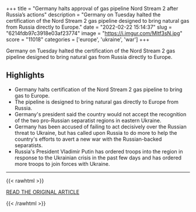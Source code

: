 +++
title = "Germany halts approval of gas pipeline Nord Stream 2 after Russia’s actions"
description = "Germany on Tuesday halted the certification of the Nord Stream 2 gas pipeline designed to bring natural gas from Russia directly to Europe."
date = "2022-02-22 15:14:37"
slug = "6214fdb97c3918e03af23774"
image = "https://i.imgur.com/Mltf3sN.jpg"
score = "11018"
categories = ['europe', 'ukraine', 'war']
+++

Germany on Tuesday halted the certification of the Nord Stream 2 gas pipeline designed to bring natural gas from Russia directly to Europe.

## Highlights

- Germany halts certification of the Nord Stream 2 gas pipeline to bring gas to Europe.
- The pipeline is designed to bring natural gas directly to Europe from Russia.
- Germany's president said the country would not accept the recognition of the two pro-Russian separatist regions in eastern Ukraine.
- Germany has been accused of failing to act decisively over the Russian threat to Ukraine, but has called upon Russia to do more to help the country's efforts to avert a new war with the Russian-backed separatists.
- Russia's President Vladimir Putin has ordered troops into the region in response to the Ukrainian crisis in the past few days and has ordered more troops to join forces with Ukraine.

---

{{< rawhtml >}}
  <p class="article-category">
    <a target="_blank" href="https://www.cnbc.com/2022/02/22/germany-halts-certification-of-nord-stream-2-amid-russia-ukraine-crisis.html">READ THE ORIGINAL ARTICLE</a>
  </p>
{{< /rawhtml >}}
